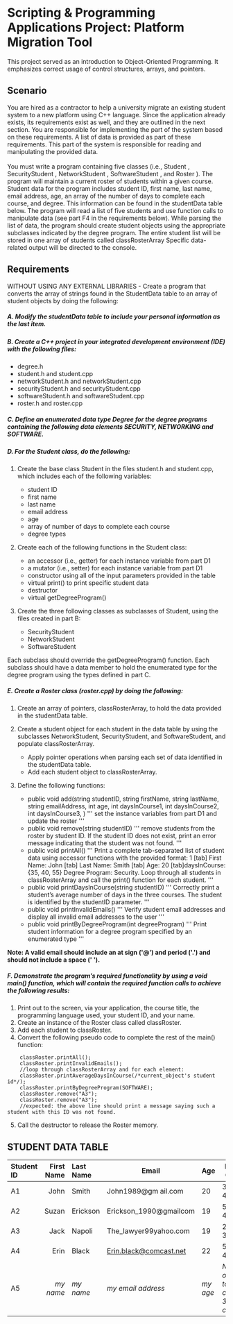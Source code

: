 # Scripting & Programming Applications Project: Platform Migration Tool

This project served as an introduction to Object-Oriented Programming. It emphasizes correct usage of control structures, arrays, and pointers.


## Scenario

You are hired as a contractor to help a university migrate an existing student system to a new platform using C++ language. Since the application already exists, its requirements exist as well, and they are outlined in the next section. You are responsible for implementing the part of the system based on these requirements. A list of data is provided as part of these requirements. This part of the system is responsible for reading and manipulating the provided data.<br><br>
You must write a program containing five classes (i.e.,  Student , SecurityStudent , NetworkStudent , SoftwareStudent , and  Roster ). The program will maintain a current roster of students within a given course. Student data for the program includes student ID, first name, last name, email address, age, an array of the number of days to complete each course, and degree. This information can be found in the studentData table below. The program will read a list of five students and use function calls to manipulate data (see part F4 in the requirements below). While parsing the list of data, the program should create student objects using the appropriate subclasses indicated by the degree program. The entire student list will be stored in one array of students called  classRosterArray Specific data-related output will be directed to the console. 


## Requirements

WITHOUT USING ANY EXTERNAL LIBRARIES -
Create a program that converts the array of strings found in the StudentData table to an array of student objects by doing the following:

##### A.  Modify the studentData table to include your personal information as the last item.

##### B.  Create a C++ project in your integrated development environment (IDE) with the following files:
  * degree.h
  * student.h and student.cpp
  * networkStudent.h and networkStudent.cpp
  * securityStudent.h and securityStudent.cpp
  * softwareStudent.h and softwareStudent.cpp
  * roster.h and roster.cpp
 
##### C.  Define an enumerated data type Degree for the degree programs containing the following data elements SECURITY, NETWORKING and SOFTWARE.
 
##### D.  For the Student class, do the following:
  1.  Create the base class Student in the files student.h and student.cpp, which includes each  of the following variables:
      * student ID
      * first name
      * last name
      * email address
      * age
      * array of number of days to complete each course
      * degree types
 
  2.  Create each of the following functions in the Student class:
      * an accessor (i.e., getter) for each  instance variable from part D1
      * a mutator (i.e., setter) for each  instance variable from part D1
      * constructor using all  of the input parameters provided in the table
      * virtual print() to print specific student data 
      * destructor
      * virtual getDegreeProgram()

  3.  Create the three following classes as subclasses of Student, using the files created in part B:
      * SecurityStudent
      * NetworkStudent
      * SoftwareStudent

  Each subclass should override the getDegreeProgram() function. Each  subclass should have a data member to hold the enumerated type for the degree program using the types defined in part C.
 

##### E.  Create a Roster class (roster.cpp) by doing the following:

  1.  Create an array of pointers, classRosterArray, to hold the data provided in the studentData table.

  2.  Create a student object for each  student in the data table by using the subclasses NetworkStudent, SecurityStudent, and SoftwareStudent, and populate classRosterArray.
      *  Apply pointer operations when parsing each  set of data identified in the studentData table.
      *  Add each student object to classRosterArray.

  3.  Define the following functions:
      *  public void add(string studentID, string firstName, string lastName, string emailAddress, int age, int daysInCourse1, int daysInCourse2, int daysInCourse3, <degree program>) ''' set the instance variables from part D1 and update the roster '''
      *  public void remove(string studentID) ''' remove students from the roster by student ID. If the student ID does not exist, print an error message indicating that the student was not found. '''
      *  public void printAll() 
              ''' Print a complete tab-separated list of student data using accessor functions with the provided format:
              1 [tab] First Name: John [tab] Last Name: Smith [tab] Age: 20 [tab]daysInCourse: {35, 40, 55} Degree Program: Security. 
              Loop through all students in classRosterArray and call the print() function for each student. '''
      *  public void printDaysInCourse(string studentID) ''' Correctly print a student’s average number of days in the three courses. The student is identified by the studentID parameter. '''
      *  public void printInvalidEmails() ''' Verify student email addresses and display all invalid email addresses to the user '''
      *  public void printByDegreeProgram(int degreeProgram) ''' Print student information for a degree program specified by an enumerated type '''

__Note: A valid email should include an at sign ('@') and period ('.') and should not include a space (' ').__

##### F.  Demonstrate the program’s required functionality by using a void main() function, which will contain the required function calls to achieve the following results:
  1.  Print out to the screen, via your application, the course title, the programming language used, your student ID, and your name.
  2.  Create an instance of the Roster class called classRoster.
  3.  Add each student to classRoster.
  4.  Convert the following pseudo code to complete the rest of the main() function:
```
    classRoster.printAll();
    classRoster.printInvalidEmails();
    //loop through classRosterArray and for each element:
    classRoster.printAverageDaysInCourse(/*current_object's student id*/);
    classRoster.printByDegreeProgram(SOFTWARE);
    classRoster.remove("A3");
    classRoster.remove("A3");
    //expected: the above line should print a message saying such a student with this ID was not found.
```
  5.  Call the destructor to release the Roster memory.

## STUDENT DATA TABLE

| Student ID	| First Name |	Last Name |	Email |	Age |	Days in Course	| Degree |
|:----------- | ----------:|:--------- | ----- | --- | -------------- | ------ |
| A1	| John	|	Smith	|	John1989@gm ail.com	|	20	|	30, 35, 40 |	SECURITY |
| A2	| Suzan	|	Erickson	|	Erickson_1990@gmailcom	|	19	|	50, 30, 40 |	NETWORK |
| A3	| Jack	|	Napoli	|	The_lawyer99yahoo.com	|	19	|	20, 40, 33 |	SOFTWARE |
| A4	| Erin	|	Black	|	Erin.black@comcast.net	|	22	|	50, 58, 40 |	SECURITY |
| A5	| _my name_	| _my name_	| _my email address_ |	_my age_	| _Number of days to complete 3 courses_	| SOFTWARE |

